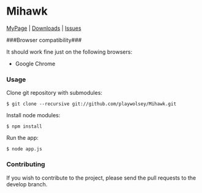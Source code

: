 Mihawk
===========

[MyPage](http://playwolsey.github.com) | [Downloads](https://github.com/playwolsey/Mihawk/tree/master) | [Issues](https://github.com/playwolsey/Mihawk/issues)

###Browser compatibility###

It should work fine just on the following browsers:

* Google Chrome


### Usage ###

Clone git repository with submodules:

    $ git clone --recursive git://github.com/playwolsey/Mihawk.git

Install node modules:

    $ npm install

Run the app:

    $ node app.js

### Contributing ###

If you wish to contribute to the project, please send the pull requests to the develop branch.

